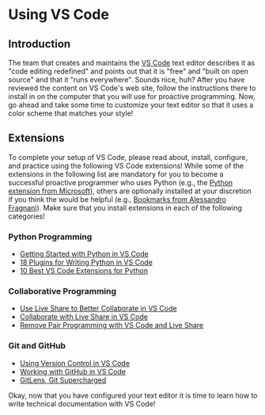 # Using VS Code

## Introduction

The team that creates and maintains the [VS
Code](https://code.visualstudio.com/) text editor describes it as "code editing
redefined" and points out that it is "free" and "built on open source" and that
it "runs everywhere". Sounds nice, huh? After you have reviewed the content on
VS Code's web site, follow the instructions there to install in on the computer
that you will use for proactive programming. Now, go ahead and take some time to
customize your text editor so that it uses a color scheme that matches your
style!

## Extensions

To complete your setup of VS Code, please read about, install, configure, and
practice using the following VS Code extensions! While some of the extensions in
the following list are mandatory for you to become a successful proactive
programmer who uses Python (e.g., the [Python extension from
Microsoft](https://marketplace.visualstudio.com/items?itemName=ms-python.python)),
others are optionally installed at your discretion if you think the would be
helpful (e.g., [Bookmarks from Alessandro
Fragnani](https://marketplace.visualstudio.com/items?itemName=alefragnani.Bookmarks)).
Make sure that you install extensions in each of the following categories!

### Python Programming

- [Getting Started with Python in VS Code](https://code.visualstudio.com/docs/python/python-tutorial)
- [18 Plugins for Writing Python in VS
  Code](https://switowski.com/blog/18-plugins-for-python-in-vscode)
- [10 Best VS Code Extensions for Python](https://dannys.cloud/10-best-vs-code-extensions-for-python)

### Collaborative Programming

- [Use Live Share to Better Collaborate in VS Code](https://docs.microsoft.com/en-us/visualstudio/liveshare/use/vscode)
- [Collaborate with Live Share in VS Code](https://code.visualstudio.com/learn/collaboration/live-share)
- [Remove Pair Programming with VS Code and Live Share](https://betterprogramming.pub/5-benefits-of-pair-programming-and-how-to-set-it-remotely-with-vs-code-acc2df7a6b8c)

### Git and GitHub

- [Using Version Control in VS Code](https://code.visualstudio.com/docs/editor/versioncontrol)
- [Working with GitHub in VS Code](https://code.visualstudio.com/docs/editor/github)
- [GitLens, Git Supercharged](https://gitlens.amod.io/)

Okay, now that you have configured your text editor it is time to learn how to
write technical documentation with VS Code!
